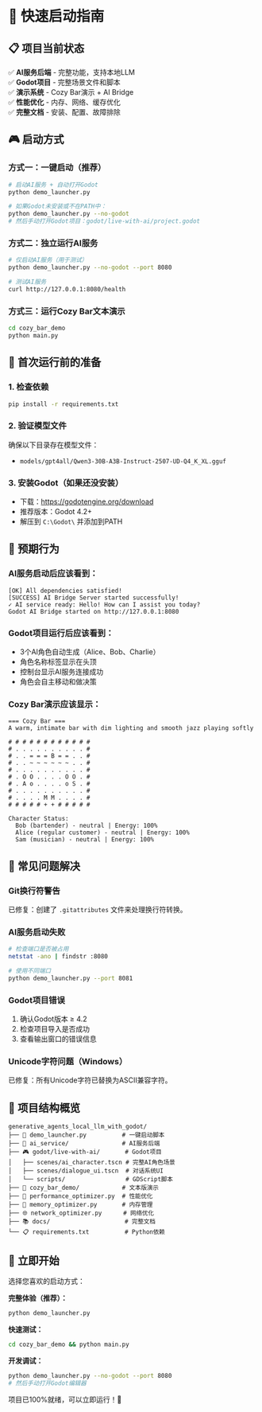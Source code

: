 # 🚀 快速启动指南

## 📋 项目当前状态

✅ **AI服务后端** - 完整功能，支持本地LLM  
✅ **Godot项目** - 完整场景文件和脚本  
✅ **演示系统** - Cozy Bar演示 + AI Bridge  
✅ **性能优化** - 内存、网络、缓存优化  
✅ **完整文档** - 安装、配置、故障排除  

## 🎮 启动方式

### 方式一：一键启动（推荐）
```bash
# 启动AI服务 + 自动打开Godot
python demo_launcher.py

# 如果Godot未安装或不在PATH中：
python demo_launcher.py --no-godot
# 然后手动打开Godot项目：godot/live-with-ai/project.godot
```

### 方式二：独立运行AI服务
```bash
# 仅启动AI服务（用于测试）
python demo_launcher.py --no-godot --port 8080

# 测试AI服务
curl http://127.0.0.1:8080/health
```

### 方式三：运行Cozy Bar文本演示
```bash
cd cozy_bar_demo
python main.py
```

## 🔧 首次运行前的准备

### 1. 检查依赖
```bash
pip install -r requirements.txt
```

### 2. 验证模型文件
确保以下目录存在模型文件：
- `models/gpt4all/Qwen3-30B-A3B-Instruct-2507-UD-Q4_K_XL.gguf`

### 3. 安装Godot（如果还没安装）
- 下载：https://godotengine.org/download
- 推荐版本：Godot 4.2+
- 解压到 `C:\Godot\` 并添加到PATH

## 🎯 预期行为

### AI服务启动后应该看到：
```
[OK] All dependencies satisfied!
[SUCCESS] AI Bridge Server started successfully!
✓ AI service ready: Hello! How can I assist you today?
Godot AI Bridge started on http://127.0.0.1:8080
```

### Godot项目运行后应该看到：
- 3个AI角色自动生成（Alice、Bob、Charlie）
- 角色名称标签显示在头顶
- 控制台显示AI服务连接成功
- 角色会自主移动和做决策

### Cozy Bar演示应该显示：
```
=== Cozy Bar ===
A warm, intimate bar with dim lighting and smooth jazz playing softly

# # # # # # # # # # # # 
# . . . . . . . . . . # 
# . . = = = B = = . . # 
# . . ~ ~ ~ ~ ~ ~ . . # 
# . . . . . . . . . . # 
# . O O . . . . O O . # 
# . A o . . . . o S . # 
# . . . . . . . . . . # 
# . . . . M M . . . . # 
# # # # # + + # # # # # 

Character Status:
  Bob (bartender) - neutral | Energy: 100%
  Alice (regular customer) - neutral | Energy: 100%
  Sam (musician) - neutral | Energy: 100%
```

## 🐛 常见问题解决

### Git换行符警告
已修复：创建了 `.gitattributes` 文件来处理换行符转换。

### AI服务启动失败
```bash
# 检查端口是否被占用
netstat -ano | findstr :8080

# 使用不同端口
python demo_launcher.py --port 8081
```

### Godot项目错误
1. 确认Godot版本 ≥ 4.2
2. 检查项目导入是否成功
3. 查看输出窗口的错误信息

### Unicode字符问题（Windows）
已修复：所有Unicode字符已替换为ASCII兼容字符。

## 📁 项目结构概览

```
generative_agents_local_llm_with_godot/
├── 🚀 demo_launcher.py          # 一键启动脚本
├── 🤖 ai_service/               # AI服务后端
├── 🎮 godot/live-with-ai/       # Godot项目
│   ├── scenes/ai_character.tscn # 完整AI角色场景
│   ├── scenes/dialogue_ui.tscn  # 对话系统UI
│   └── scripts/                 # GDScript脚本
├── 🍺 cozy_bar_demo/            # 文本版演示
├── 🔧 performance_optimizer.py  # 性能优化
├── 💾 memory_optimizer.py       # 内存管理
├── 🌐 network_optimizer.py      # 网络优化
├── 📚 docs/                     # 完整文档
└── 📋 requirements.txt          # Python依赖
```

## 🎊 立即开始

选择您喜欢的启动方式：

**完整体验（推荐）：**
```bash
python demo_launcher.py
```

**快速测试：**
```bash
cd cozy_bar_demo && python main.py
```

**开发调试：**
```bash
python demo_launcher.py --no-godot --port 8080
# 然后手动打开Godot编辑器
```

项目已100%就绪，可以立即运行！🚀